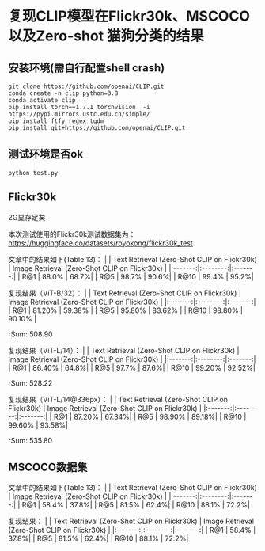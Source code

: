 # 复现CLIP模型在Flickr30k、MSCOCO以及Zero-shot 猫狗分类的结果

## 安装环境(需自行配置shell crash)
```shell
git clone https://github.com/openai/CLIP.git
conda create -n clip python=3.8
conda activate clip
pip install torch==1.7.1 torchvision  -i https://pypi.mirrors.ustc.edu.cn/simple/
pip install ftfy regex tqdm
pip install git+https://github.com/openai/CLIP.git
```
## 测试环境是否ok
```shell
python test.py
```
## Flickr30k
2G显存足矣

本次测试使用的Flickr30k测试数据集为：https://huggingface.co/datasets/royokong/flickr30k_test

文章中的结果如下(Table 13)：
|  | Text Retrieval (Zero-Shot CLIP on Flickr30k) | Image Retrieval (Zero-Shot CLIP on Flickr30k) |
|:-------:|:--------:|:-------:|
| R@1  |   88.0%  |   68.7%|
| R@5  |   98.7%  |   90.6%|
| R@10  |   99.4%  |   95.2%|

复现结果（ViT-B/32）：
|  | Text Retrieval (Zero-Shot CLIP on Flickr30k) | Image Retrieval (Zero-Shot CLIP on Flickr30k) |
|:-------:|:--------:|:-------:|
| R@1  |  81.20%  |   59.38%   |
| R@5  |  95.80%  |   83.62%   |
| R@10  |  98.80%  |   90.10%   |

rSum: 508.90

复现结果（ViT-L/14）：
|  | Text Retrieval (Zero-Shot CLIP on Flickr30k) | Image Retrieval (Zero-Shot CLIP on Flickr30k) |
|:-------:|:--------:|:-------:|
| R@1  |   86.40%  |   64.8%|
| R@5  |   97.7%  |   87.6%|
| R@10  |   99.20%  |   92.52%|

rSum: 528.22

复现结果（ViT-L/14@336px）：
|  | Text Retrieval (Zero-Shot CLIP on Flickr30k) | Image Retrieval (Zero-Shot CLIP on Flickr30k) |
|:-------:|:--------:|:-------:|
| R@1  |   87.20%  |   67.34%|
| R@5  |   98.90%  |   89.18%|
| R@10  |   99.60%  |   93.58%|

rSum: 535.80

## MSCOCO数据集
文章中的结果如下(Table 13)：
|  | Text Retrieval (Zero-Shot CLIP on Flickr30k) | Image Retrieval (Zero-Shot CLIP on Flickr30k) |
|:-------:|:--------:|:-------:|
| R@1  |   58.4%  |   37.8%|
| R@5  |   81.5%  |   62.4%|
| R@10  |   88.1%  |   72.2%|

复现结果：
|  | Text Retrieval (Zero-Shot CLIP on Flickr30k) | Image Retrieval (Zero-Shot CLIP on Flickr30k) |
|:-------:|:--------:|:-------:|
| R@1  |   58.4%  |   37.8%|
| R@5  |   81.5%  |   62.4%|
| R@10  |   88.1%  |   72.2%|